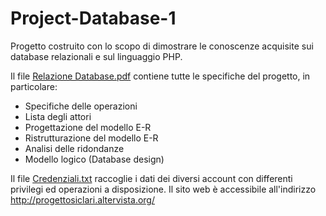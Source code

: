 # Project-Database-1
Progetto costruito con lo scopo di dimostrare le conoscenze acquisite sui database relazionali e sul linguaggio PHP.

Il file [Relazione Database.pdf](Relazione-Database.pdf) contiene tutte le specifiche del progetto, in particolare:
- Specifiche delle operazioni
- Lista degli attori
- Progettazione del modello E-R
- Ristrutturazione del modello E-R
- Analisi delle ridondanze
- Modello logico (Database design)

Il file [Credenziali.txt](Credenziali.txt) raccoglie i dati dei diversi account con differenti privilegi ed operazioni a disposizione.
Il sito web è accessibile all'indirizzo http://progettosiclari.altervista.org/
